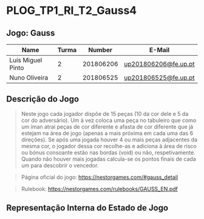 # PLOG_TP1_RI_T2_Gauss4

## Jogo: Gauss

| Name                      | Turma     | Number    | E-Mail               |
| ------------------------- | --------- | --------- | ------------------   |
| Luís Miguel Pinto         |     2     | 201806206 | up201806206@fe.up.pt |
| Nuno Oliveira             |     2     | 201806525 | up201806525@fe.up.pt |


## Descrição do Jogo

> Neste jogo cada jogador dispõe de 15 peças (10 da cor dele e 5 da cor do adversário). Um à vez coloca uma peça no tabuleiro que como um íman atrai peças de cor diferente e afasta de cor diferente que já estejam na área de jogo (apenas a mais próxima em cada uma das 6 direções). Se após uma jogada houver 4 ou mais peças adjacentes da mesma cor, o jogador dessa cor recolhe-as e adiciona à área de risco ou bónus consoante estão nas bordas (void) ou não, respetivamente. Quando não houver mais jogadas calcula-se os pontos finais de cada um para descobrir o vencedor.

>Página oficial do jogo: https://nestorgames.com/#gauss_detail

>Rulebook: https://nestorgames.com/rulebooks/GAUSS_EN.pdf

## Representação Interna do Estado de Jogo

>
